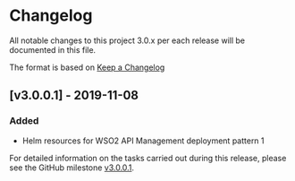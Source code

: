 # Changelog
All notable changes to this project 3.0.x per each release will be documented in this file.

The format is based on [Keep a Changelog](https://keepachangelog.com/en/1.0.0/)

## [v3.0.0.1] - 2019-11-08

### Added
- Helm resources for WSO2 API Management deployment pattern 1

For detailed information on the tasks carried out during this release, please see the GitHub milestone
[v3.0.0.1](https://github.com/wso2/kubernetes-apim/milestone/6).